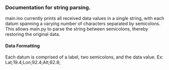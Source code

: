 ### Documentation for string parsing.
main.ino currently prints all received data values in a single string, with each datum spanning a varying number of characters separated by semicolons. This allows main.py to parse the string between semicolons, thereby restoring the original data.

#### Data Formatting
Each datum is comprised of a label, two semicolons, and the data value. Ex: Lat;19.4;Lon;92.4;Alt;82.8;
